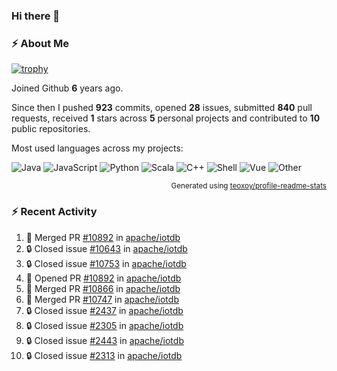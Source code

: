 ### Hi there 👋

### :zap: About Me

[![trophy](https://github-profile-trophy.vercel.app/?username=HTHou&theme=onedark)](https://github.com/ryo-ma/github-profile-trophy)
   
Joined Github **6** years ago.

Since then I pushed **923** commits, opened **28** issues, submitted **840** pull requests, received **1** stars across **5** personal projects and contributed to **10** public repositories.

Most used languages across my projects:

![Java](https://img.shields.io/static/v1?style=flat-square&label=%E2%A0%80&color=555&labelColor=%23b07219&message=Java%EF%B8%B194.4%25)
![JavaScript](https://img.shields.io/static/v1?style=flat-square&label=%E2%A0%80&color=555&labelColor=%23f1e05a&message=JavaScript%EF%B8%B11.4%25)
![Python](https://img.shields.io/static/v1?style=flat-square&label=%E2%A0%80&color=555&labelColor=%233572A5&message=Python%EF%B8%B10.7%25)
![Scala](https://img.shields.io/static/v1?style=flat-square&label=%E2%A0%80&color=555&labelColor=%23c22d40&message=Scala%EF%B8%B10.6%25)
![C++](https://img.shields.io/static/v1?style=flat-square&label=%E2%A0%80&color=555&labelColor=%23f34b7d&message=C%2B%2B%EF%B8%B10.6%25)
![Shell](https://img.shields.io/static/v1?style=flat-square&label=%E2%A0%80&color=555&labelColor=%2389e051&message=Shell%EF%B8%B10.4%25)
![Vue](https://img.shields.io/static/v1?style=flat-square&label=%E2%A0%80&color=555&labelColor=%2341b883&message=Vue%EF%B8%B10.3%25)
![Other](https://img.shields.io/static/v1?style=flat-square&label=%E2%A0%80&color=555&labelColor=%23ededed&message=Other%EF%B8%B11.2%25)

<p align="right"><sub>Generated using <a href="https://github.com/marketplace/actions/profile-readme-stats">teoxoy/profile-readme-stats</a></sub></p>


<!--![](https://github.com/HTHou/HTHou/blob/output/github-contribution-grid-snake.svg)-->

<!--![Haonan Hou's github stats](https://github-readme-stats.vercel.app/api?username=HTHou&count_private=true&show_icons=true&theme=onedark)-->

<!--![Haonan Hou's wakatime stats](https://github-readme-stats.vercel.app/api/wakatime?username=HTHou&layout=compact&theme=onedark)-->

<!--![Top Langs](https://github-readme-stats.vercel.app/api/top-langs/?username=HTHou&theme=onedark&layout=compact)-->

### :zap: Recent Activity
<!--START_SECTION:activity-->
1. 🎉 Merged PR [#10892](https://github.com/apache/iotdb/pull/10892) in [apache/iotdb](https://github.com/apache/iotdb)
2. 🔒 Closed issue [#10643](https://github.com/apache/iotdb/issues/10643) in [apache/iotdb](https://github.com/apache/iotdb)
3. 🔒 Closed issue [#10753](https://github.com/apache/iotdb/issues/10753) in [apache/iotdb](https://github.com/apache/iotdb)
4. 💪 Opened PR [#10892](https://github.com/apache/iotdb/pull/10892) in [apache/iotdb](https://github.com/apache/iotdb)
5. 🎉 Merged PR [#10866](https://github.com/apache/iotdb/pull/10866) in [apache/iotdb](https://github.com/apache/iotdb)
6. 🎉 Merged PR [#10747](https://github.com/apache/iotdb/pull/10747) in [apache/iotdb](https://github.com/apache/iotdb)
7. 🔒 Closed issue [#2437](https://github.com/apache/iotdb/issues/2437) in [apache/iotdb](https://github.com/apache/iotdb)
8. 🔒 Closed issue [#2305](https://github.com/apache/iotdb/issues/2305) in [apache/iotdb](https://github.com/apache/iotdb)
9. 🔒 Closed issue [#2443](https://github.com/apache/iotdb/issues/2443) in [apache/iotdb](https://github.com/apache/iotdb)
10. 🔒 Closed issue [#2313](https://github.com/apache/iotdb/issues/2313) in [apache/iotdb](https://github.com/apache/iotdb)
<!--END_SECTION:activity-->

<!--
**HTHou/HTHou** is a ✨ _special_ ✨ repository because its `README.md` (this file) appears on your GitHub profile.

Here are some ideas to get you started:

- 🔭 I’m currently working on ...
- 🌱 I’m currently learning ...
- 👯 I’m looking to collaborate on ...
- 🤔 I’m looking for help with ...
- 💬 Ask me about ...
- 📫 How to reach me: ...
- 😄 Pronouns: ...
- ⚡ Fun fact: ...
-->
